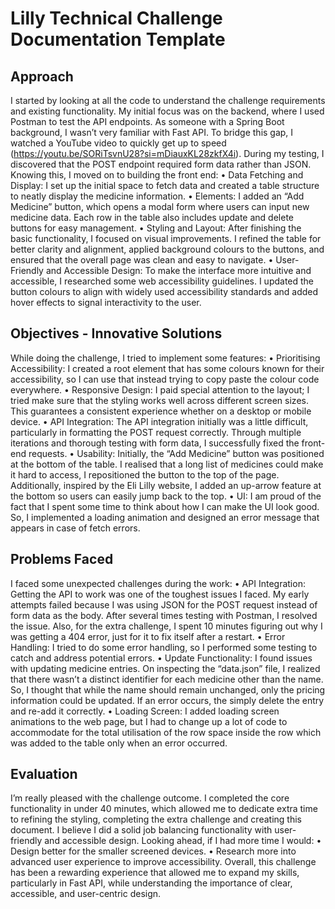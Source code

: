 # Lilly Technical Challenge Documentation Template

## Approach
I started by looking at all the code to understand the challenge requirements and existing functionality. My initial focus was on the backend, where I used Postman to test the API endpoints. As someone with a Spring Boot background, I wasn’t very familiar with Fast API. To bridge this gap, I watched a YouTube video to quickly get up to speed (https://youtu.be/SORiTsvnU28?si=mDiauxKL28zkfX4i).
During my testing, I discovered that the POST endpoint required form data rather than JSON. Knowing this, I moved on to building the front end:
•	Data Fetching and Display: I set up the initial space to fetch data and created a table structure to neatly display the medicine information.
•	Elements: I added an “Add Medicine” button, which opens a modal form where users can input new medicine data. Each row in the table also includes update and delete buttons for easy management.
•	Styling and Layout: After finishing the basic functionality, I focused on visual improvements. I refined the table for better clarity and alignment, applied background colours to the buttons, and ensured that the overall page was clean and easy to navigate.
•	User-Friendly and Accessible Design: To make the interface more intuitive and accessible, I researched some web accessibility guidelines. I updated the button colours to align with widely used accessibility standards and added hover effects to signal interactivity to the user.

## Objectives - Innovative Solutions
While doing the challenge, I tried to implement some features:
•	Prioritising Accessibility: I created a root element that has some colours known for their accessibility, so I can use that instead trying to copy paste the colour code everywhere.
•	Responsive Design: I paid special attention to the layout; I tried make sure that the styling works well across different screen sizes. This guarantees a consistent experience whether on a desktop or mobile device.
•	API Integration: The API integration initially was a little difficult, particularly in formatting the POST request correctly. Through multiple iterations and thorough testing with form data, I successfully fixed the front-end requests.
•	Usability: Initially, the “Add Medicine” button was positioned at the bottom of the table. I realised that a long list of medicines could make it hard to access, I repositioned the button to the top of the page. Additionally, inspired by the Eli Lilly website, I added an up-arrow feature at the bottom so users can easily jump back to the top.
•	UI: I am proud of the fact that I spent some time to think about how I can make the UI look good. So, I implemented a loading animation and designed an error message that appears in case of fetch errors.

## Problems Faced
I faced some unexpected challenges during the work:
•	API Integration: Getting the API to work was one of the toughest issues I faced. My early attempts failed because I was using JSON for the POST request instead of form data as the body. After several times testing with Postman, I resolved the issue. Also, for the extra challenge, I spent 10 minutes figuring out why I was getting a 404 error, just for it to fix itself after a restart.
•	Error Handling: I tried to do some error handling, so I performed some testing to catch and address potential errors.
•	Update Functionality: I found issues with updating medicine entries. On inspecting the “data.json” file, I realized that there wasn’t a distinct identifier for each medicine other than the name. So, I thought that while the name should remain unchanged, only the pricing information could be updated. If an error occurs, the simply delete the entry and re-add it correctly.
•	Loading Screen: I added loading screen animations to the web page, but I had to change up a lot of code to accommodate for the total utilisation of the row space inside the row which was added to the table only when an error occurred.

## Evaluation
I’m really pleased with the challenge outcome. I completed the core functionality in under 40 minutes, which allowed me to dedicate extra time to refining the styling, completing the extra challenge and creating this document. I believe I did a solid job balancing functionality with user-friendly and accessible design.
Looking ahead, if I had more time I would:
•	Design better for the smaller screened devices.
•	Research more into advanced user experience to improve accessibility.
Overall, this challenge has been a rewarding experience that allowed me to expand my skills, particularly in Fast API, while understanding the importance of clear, accessible, and user-centric design.
